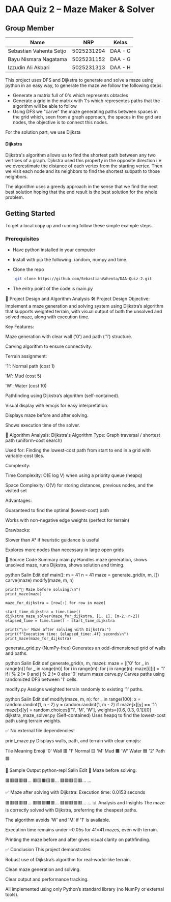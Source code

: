 
# DAA Quiz 2 – Maze Maker & Solver
## Group Member
| Name           | NRP        | Kelas     |
| ---            | ---        | ----------|
| Sebastian Vahenta Setjo | 5025231294 | DAA - G |
| Bayu Nismara Nagatama | 5025231152 | DAA - G |
| Izzudin Ali Akbari | 5025231313 | DAA - H |

This project uses DFS and Dijkstra to generate and solve a maze using python in an easy way, to generate the maze we follow the following steps:

- Generate a matrix full of 0's which represents obtacles
- Generate a grid in the matrix with 1's which representes paths that the algorithm will be able to follow
- Using DFS we "carve" the maze generating paths between spaces in the grid which, seen from a graph approach, the spaces in the grid are nodes, the objective is to connect this nodes.

For the solution part, we use Dijksta

#### Dijkstra

Dijkstra's algorithm allows us to find the shortest path between any two vertices of a graph. Djikstra used this property in the opposite direction i.e we overestimate the distance of each vertex from the starting vertex. Then we visit each node and its neighbors to find the shortest subpath to those neighbors.

The algorithm uses a greedy approach in the sense that we find the next best solution hoping that the end result is the best solution for the whole problem. 

<!-- GETTING STARTED -->
## Getting Started

To get a local copy up and running follow these simple example steps.

### Prerequisites

- Have python installed in your computer

- Install with pip the following: random, numpy and time.

- Clone the repo
   ```sh
    git clone https://github.com/SebastianVahenta/DAA-Quiz-2.git
   ```
- The entry point of the code is main.py


🧩 Project Design and Algorithm Analysis
🛠️ Project Design
Objective:
Implement a maze generation and solving system using Dijkstra’s algorithm that supports weighted terrain, with visual output of both the unsolved and solved maze, along with execution time.

Key Features:

Maze generation with clear wall ('0') and path ('1') structure.

Carving algorithm to ensure connectivity.

Terrain assignment:

'1': Normal path (cost 1)

'M': Mud (cost 5)

'W': Water (cost 10)

Pathfinding using Dijkstra’s algorithm (self-contained).

Visual display with emojis for easy interpretation.

Displays maze before and after solving.

Shows execution time of the solver.

🧠 Algorithm Analysis: Dijkstra's Algorithm
Type: Graph traversal / shortest path (uniform-cost search)

Used for:
Finding the lowest-cost path from start to end in a grid with variable-cost tiles.

Complexity:

Time Complexity: O(E log V) when using a priority queue (heapq)

Space Complexity: O(V) for storing distances, previous nodes, and the visited set

Advantages:

Guaranteed to find the optimal (lowest-cost) path

Works with non-negative edge weights (perfect for terrain)

Drawbacks:

Slower than A* if heuristic guidance is useful

Explores more nodes than necessary in large open grids

💾 Source Code Summary
main.py
Handles maze generation, shows unsolved maze, runs Dijkstra, shows solution and timing.

python
Salin
Edit
def main():
    m = 41
    n = 41
    maze = generate_grid(n, m, [])
    carve(maze)
    modify(maze, m, n)

    print("🧱 Maze before solving:\n")
    print_maze(maze)

    maze_for_dijkstra = [row[:] for row in maze]

    start_time_dijkstra = time.time()
    dijkstra_maze_solver(maze_for_dijkstra, [1, 1], [m-2, n-2])
    elapsed_time = time.time() - start_time_dijkstra

    print("\n✅ Maze after solving with Dijkstra:")
    print(f"Execution time: {elapsed_time:.4f} seconds\n")
    print_maze(maze_for_dijkstra)
generate_grid.py (NumPy-free)
Generates an odd-dimensioned grid of walls and paths.

python
Salin
Edit
def generate_grid(n, m, maze):
    maze = [['0' for _ in range(n)] for _ in range(m)]
    for i in range(m):
        for j in range(n):
            maze[i][j] = '1' if i % 2 != 0 and j % 2 != 0 else '0'
    return maze
carve.py
Carves paths using randomized DFS between '1' cells.

modify.py
Assigns weighted terrain randomly to existing '1' paths.

python
Salin
Edit
def modify(maze, m, n):
    for _ in range(100):
        x = random.randint(1, n - 2)
        y = random.randint(1, m - 2)
        if maze[x][y] == '1':
            maze[x][y] = random.choices(['1', 'M', 'W'], weights=[0.6, 0.3, 0.1])[0]
dijkstra_maze_solver.py (Self-contained)
Uses heapq to find the lowest-cost path using terrain weights.

✅ No external file dependencies!

print_maze.py
Displays walls, path, and terrain with clear emojis:

Tile	Meaning	Emoji
'0'	Wall	🟥
'1'	Normal	🟨
'M'	Mud	🟫
'W'	Water	🟦
'2'	Path	🟩

🧪 Sample Output
python-repl
Salin
Edit
🧱 Maze before solving:

🟥🟥🟥🟥🟥...
🟥🟨🟫🟨🟥...
🟥🟦🟥🟨🟥...
...

✅ Maze after solving with Dijkstra:
Execution time: 0.0153 seconds

🟥🟥🟥🟥🟥...
🟥🟩🟩🟫🟥...
🟥🟦🟥🟩🟥...
...
📊 Analysis and Insights
The maze is correctly solved with Dijkstra, preferring the cheapest paths.

The algorithm avoids 'W' and 'M' if '1' is available.

Execution time remains under ~0.05s for 41×41 mazes, even with terrain.

Printing the maze before and after gives visual clarity on pathfinding.

✅ Conclusion
This project demonstrates:

Robust use of Dijkstra’s algorithm for real-world-like terrain.

Clean maze generation and solving.

Clear output and performance tracking.

All implemented using only Python’s standard library (no NumPy or external tools).

